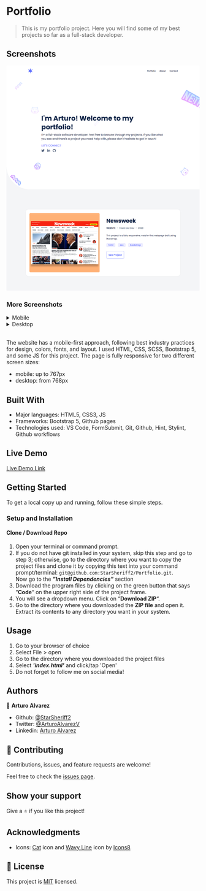 # Portfolio

> This is my portfolio project. Here you will find some of my best projects so far as a full-stack developer.

## Screenshots

![screenshot](./other/README-screenshots/app_screenshot_desktop.png)

### More Screenshots

<details>
  <summary>Mobile</summary>
  <div><img src="./other/README-screenshots/app_screenshot_mobile.png"></div>
  <br>
  <div><img src="./other/README-screenshots/app_screenshot_mobile_bottom.png"></div>
</details>

<details>
  <summary>Desktop</summary>
  <div><img src="./other/README-screenshots/app_screenshot_desktop_bottom.png"></div>
</details>

<br>

The website has a mobile-first approach, following best industry practices for design, colors, fonts, and layout.
I used HTML, CSS, SCSS, Bootstrap 5, and some JS for this project. The page is fully responsive for two different screen
sizes:
- mobile: up to 767px
- desktop: from 768px


## Built With

- Major languages: HTML5, CSS3, JS
- Frameworks: Bootstrap 5, Github pages
- Technologies used: VS Code, FormSubmit, Git, Github, Hint, Stylint, Github workflows
## Live Demo

[Live Demo Link](https://starsheriff.tech)


## Getting Started

To get a local copy up and running, follow these simple steps.

### Setup and Installation

#### Clone / Download Repo
1. Open your terminal or command prompt.
2. If you do not have git installed in your system, skip this step and go to step 3; otherwise, go to the directory
where you want to copy the project files and clone it by copying this text into your command prompt/terminal:
`git@github.com:StarSheriff2/Portfolio.git`.
<br>Now go to the ***"Install Dependencies"*** section
3. Download the program files by clicking on the green button that says “**Code**“ on the upper right side of the
project frame.
4. You will see a dropdown menu. Click on “**Download ZIP**“.
5. Go to the directory where you downloaded the **ZIP file** and open it. Extract its contents to any directory you want
in your system.

## Usage
1. Go to your browser of choice
2. Select File > open
3. Go to the directory where you downloaded the project files
4. Select ***'index.html'*** and click/tap 'Open'
5. Do not forget to follow me on social media!

## Authors

👤 **Arturo Alvarez**

- Github: [@StarSheriff2](https://github.com/StarSheriff2)
- Twitter: [@ArturoAlvarezV](https://twitter.com/ArturoAlvarezV)
- Linkedin: [Arturo Alvarez](https://www.linkedin.com/in/arturoalvarezv/)

## 🤝 Contributing

Contributions, issues, and feature requests are welcome!

Feel free to check the [issues page](https://github.com/StarSheriff2/receipe-buddies/issues).

## Show your support

Give a ⭐️ if you like this project!

## Acknowledgments

- Icons: <a target="_blank" href="https://icons8.com/icon/57371/cat">Cat</a> icon and <a target="_blank"
  href="https://icons8.com/icon/ig_Dm8k0orQz/wavy-line">Wavy Line</a> icon by <a target="_blank"
  href="https://icons8.com">Icons8</a>

## 📝 License

This project is [MIT](https://github.com/StarSheriff2/Portfolio/blob/edit-readme/LICENSE) licensed.
